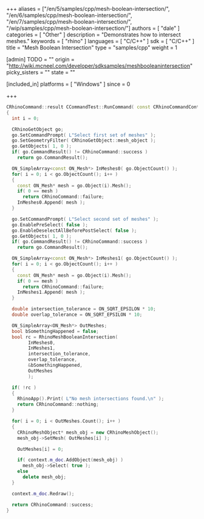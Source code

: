 +++
aliases = ["/en/5/samples/cpp/mesh-boolean-intersection/", "/en/6/samples/cpp/mesh-boolean-intersection/", "/en/7/samples/cpp/mesh-boolean-intersection/", "/wip/samples/cpp/mesh-boolean-intersection/"]
authors = [ "dale" ]
categories = [ "Other" ]
description = "Demonstrates how to intersect meshes."
keywords = [ "rhino" ]
languages = [ "C/C++" ]
sdk = [ "C/C++" ]
title = "Mesh Boolean Intersection"
type = "samples/cpp"
weight = 1

[admin]
TODO = ""
origin = "http://wiki.mcneel.com/developer/sdksamples/meshbooleanintersection"
picky_sisters = ""
state = ""

[included_in]
platforms = [ "Windows" ]
since = 0

+++

```cpp
CRhinoCommand::result CCommandTest::RunCommand( const CRhinoCommandContext& context )
{
  int i = 0;

  CRhinoGetObject go;
  go.SetCommandPrompt( L"Select first set of meshes" );
  go.SetGeometryFilter( CRhinoGetObject::mesh_object );
  go.GetObjects( 1, 0 );
  if( go.CommandResult() != CRhinoCommand::success )
    return go.CommandResult();

  ON_SimpleArray<const ON_Mesh*> InMeshes0( go.ObjectCount() );
  for( i = 0; i < go.ObjectCount(); i++ )
  {
    const ON_Mesh* mesh = go.Object(i).Mesh();
    if( 0 == mesh )
      return CRhinoCommand::failure;
    InMeshes0.Append( mesh );
  }

  go.SetCommandPrompt( L"Select second set of meshes" );
  go.EnablePreSelect( false );
  go.EnableDeselectAllBeforePostSelect( false );
  go.GetObjects( 1, 0 );
  if( go.CommandResult() != CRhinoCommand::success )
    return go.CommandResult();

  ON_SimpleArray<const ON_Mesh*> InMeshes1( go.ObjectCount() );
  for( i = 0; i < go.ObjectCount(); i++ )
  {
    const ON_Mesh* mesh = go.Object(i).Mesh();
    if( 0 == mesh )
      return CRhinoCommand::failure;
    InMeshes1.Append( mesh );
  }

  double intersection_tolerance = ON_SQRT_EPSILON * 10;
  double overlap_tolerance = ON_SQRT_EPSILON * 10;

  ON_SimpleArray<ON_Mesh*> OutMeshes;
  bool bSomethingHappened = false;
  bool rc = RhinoMeshBooleanIntersection(
        InMeshes0,
        InMeshes1,
        intersection_tolerance,
        overlap_tolerance,
        &bSomethingHappened,
        OutMeshes
        );

  if( !rc )
  {
    RhinoApp().Print( L"No mesh intersections found.\n" );
    return CRhinoCommand::nothing;
  }

  for( i = 0; i < OutMeshes.Count(); i++ )
  {
    CRhinoMeshObject* mesh_obj = new CRhinoMeshObject();
    mesh_obj->SetMesh( OutMeshes[i] );

    OutMeshes[i] = 0;

    if( context.m_doc.AddObject(mesh_obj) )
      mesh_obj->Select( true );
    else
      delete mesh_obj;
  }

  context.m_doc.Redraw();

  return CRhinoCommand::success;
}
```
